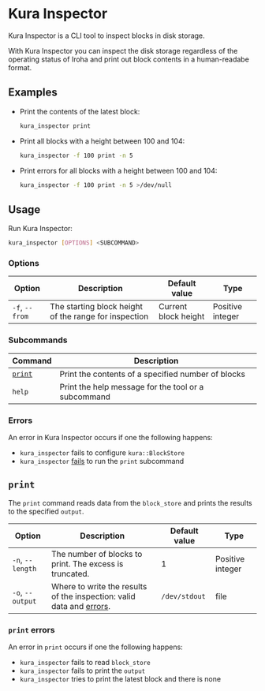 # Kura Inspector

Kura Inspector is a CLI tool to inspect blocks in disk storage.

With Kura Inspector you can inspect the disk storage regardless of the operating status of Iroha and print out block contents in a human-readabe format.

## Examples

- Print the contents of the latest block:

  ```bash
  kura_inspector print
  ```

- Print all blocks with a height between 100 and 104:

  ```bash
  kura_inspector -f 100 print -n 5
  ```

- Print errors for all blocks with a height between 100 and 104:

  ```bash
  kura_inspector -f 100 print -n 5 >/dev/null
  ```

## Usage

Run Kura Inspector:

```bash
kura_inspector [OPTIONS] <SUBCOMMAND>
```

### Options

|     Option     |                      Description                      |    Default value     |       Type       |
| -------------- | ----------------------------------------------------- | -------------------- | ---------------- |
| `-f`, `--from` | The starting block height of the range for inspection | Current block height | Positive integer |

### Subcommands

|      Command      |                     Description                     |
| ----------------- | --------------------------------------------------- |
| [`print`](#print) | Print the contents of a specified number of blocks  |
| `help`            | Print the help message for the tool or a subcommand |

### Errors

An error in Kura Inspector occurs if one the following happens:

- `kura_inspector` fails to configure `kura::BlockStore`
- `kura_inspector` [fails](#print-errors) to run the `print` subcommand

## `print`

The `print` command reads data from the `block_store` and prints the results to the specified `output`.

|      Option      |                                      Description                                      | Default value |       Type       |
| ---------------- | ------------------------------------------------------------------------------------- | ------------- | ---------------- |
| `-n`, `--length` | The number of blocks to print. The excess is truncated.                               | 1             | Positive integer |
| `-o`, `--output` | Where to write the results of the inspection: valid data and [errors](#print-errors). | `/dev/stdout` | file             |

### `print` errors

An error in `print` occurs if one the following happens:
- `kura_inspector` fails to read `block_store`
- `kura_inspector` fails to print the `output`
- `kura_inspector` tries to print the latest block and there is none